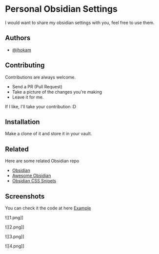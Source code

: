 # Personal Obsidian Settings

I would want to share my obsidian settings with you, feel free to use them.

## Authors

- [@jhokam](https://github.com/jhokam)

## Contributing

Contributions are always welcome.

- Send a PR (Pull Request)
- Take a picture of the changes you're making 
- Leave it for me.
  
If I like, I'll take your contribution :D

## Installation

Make a clone of it and store it in your vault.

## Related

Here are some related Obsidian repo

- [Obsidian](https://github.com/obsidianmd/obsidian-releases)
- [Awesome Obsidian](https://github.com/kmaasrud/awesome-obsidian)
- [Obsidian CSS Snipets](https://github.com/Dmytro-Shulha/obsidian-css-snippets)

## Screenshots

You can check it the code at here [Example](Example)

![[1.png]]

![[2.png]]

![[3.png]]

![[4.png]]

